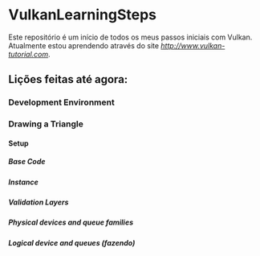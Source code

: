# VulkanLearningSteps
Este repositório é um início de todos os meus passos iniciais com Vulkan. Atualmente estou aprendendo através do site *http://www.vulkan-tutorial.com*.



## Lições feitas até agora:

### Development Environment

### Drawing a Triangle

#### Setup

##### Base Code

##### Instance 

##### Validation Layers

##### Physical devices and queue families

##### Logical device and queues _(fazendo)_

